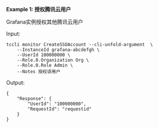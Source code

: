 **Example 1: 授权腾讯云用户**

Grafana实例授权其他腾讯云用户

Input: 

```
tccli monitor CreateSSOAccount --cli-unfold-argument  \
    --InstanceId grafana-abcdefgh \
    --UserId 100000000 \
    --Role.0.Organization Org \
    --Role.0.Role Admin \
    --Notes 授权该用户
```

Output: 
```
{
    "Response": {
        "UserId": "100000000",
        "RequestId": "requestid"
    }
}
```

